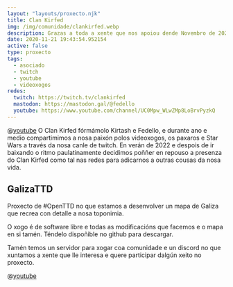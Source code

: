 ```yaml
---
layout: "layouts/proxecto.njk"
title: Clan Kirfed
img: /img/comunidade/clankirfed.webp
description: Grazas a toda a xente que nos apoiou dende Novembro de 2020! En Xuño de 2022 decidimos pausar a canle para priorizar outras cousas da nosa vida, mais non descartamos algunha volta esporádica.
date: 2020-11-21 19:43:54.952154
active: false
type: proxecto
tags:
  - asociado
  - twitch
  - youtube
  - videoxogos
redes:
  twitch: https://twitch.tv/clankirfed
  mastodon: https://mastodon.gal/@fedello
  youtube: https://www.youtube.com/channel/UC0Mpw_WLwZMp8LoBrvPyzkQ
---
```


@[youtube](C1DTG1w97N4)
O Clan Kirfed fórmámolo Kirtash e Fedello, e durante ano e medio compartimimos a nosa paixón polos videoxogos, os paxaros e Star Wars a través da nosa canle de twitch. En verán de 2022 e despois de ir baixando o ritmo paulatinamente decidimos poññer en repouso a presenza do Clan Kirfed como tal nas redes para adicarnos a outras cousas da nosa vida.

## GalizaTTD

Proxecto de #OpenTTD no que estamos a desenvolver un mapa de Galiza que recrea con detalle a nosa toponimia.

O xogo é de software libre e todas as modificacións que facemos e o mapa en si tamén. Téndelo dispoñible no github para descargar.

Tamén temos un servidor para xogar coa comunidade e un discord no que xuntamos a xente que lle interesa e quere participar dalgún xeito no proxecto.

@[youtube](zmdALZTzRPM)
